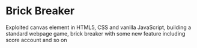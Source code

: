 # Brick Breaker
Exploited canvas element in HTML5, CSS and vanilla JavaScript, building a standard webpage game, brick breaker with some new feature including score account and so on

